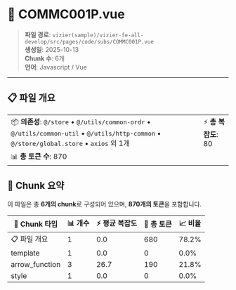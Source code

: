 # 📄 COMMC001P.vue

> **파일 경로**: `vizier(sample)/vizier-fe-all-develop/src/pages/code/subs/COMMC001P.vue`  
> **생성일**: 2025-10-13  
> **Chunk 수**: 6개  
> **언어**: Javascript / Vue
---





## 📋 파일 개요

| | |
|--|--|
| 📦 **의존성**: `@/store` • `@/utils/common-ordr` • `@/utils/common-util` • `@/utils/http-common` • `@/store/global.store` • `axios` 외 1개 | ⚡ **총 복잡도**: 80 |
| 📊 **총 토큰 수**: 870 |  |






## 🧩 Chunk 요약

이 파일은 총 **6개의 chunk**로 구성되어 있으며, **870개의 토큰**을 포함합니다.

| 🧩 Chunk 타입 | 📊 개수 | ⚡ 평균 복잡도 | 📝 총 토큰 | 📈 비율 |
|---------------|--------|-------------|----------|--------|
| 📋 파일 개요 | 1 | 0.0 | 680 | 78.2% |
| template | 1 | 0.0 | 0 | 0.0% |
| arrow_function | 3 | 26.7 | 190 | 21.8% |
| style | 1 | 0.0 | 0 | 0.0% |

